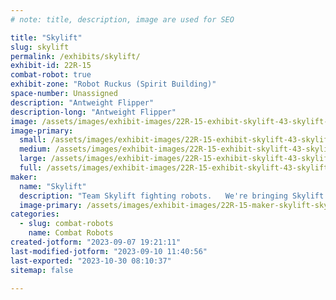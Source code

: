 ```yaml
---
# note: title, description, image are used for SEO

title: "Skylift"
slug: skylift
permalink: /exhibits/skylift/
exhibit-id: 22R-15
combat-robot: true
exhibit-zone: "Robot Ruckus (Spirit Building)"
space-number: Unassigned
description: "Antweight Flipper"
description-long: "Antweight Flipper"
image: /assets/images/exhibit-images/22R-15-exhibit-skylift-43-skylift-2020-02-08-resized-2010-large.jpg
image-primary: 
  small: /assets/images/exhibit-images/22R-15-exhibit-skylift-43-skylift-2020-02-08-resized-2010-small.jpg
  medium: /assets/images/exhibit-images/22R-15-exhibit-skylift-43-skylift-2020-02-08-resized-2010-medium.jpg
  large: /assets/images/exhibit-images/22R-15-exhibit-skylift-43-skylift-2020-02-08-resized-2010-large.jpg
  full: /assets/images/exhibit-images/22R-15-exhibit-skylift-43-skylift-2020-02-08-resized-2010-full.jpg
maker: 
  name: "Skylift"
  description: "Team Skylift fighting robots.   We're bringing Skylift (1 pound flipper), Baby Beater (1 pound beater bar), and Fly Like a Beetle (3 pound flipper)"
  image-primary: /assets/images/exhibit-images/22R-15-maker-skylift-skylift-2020-02-08-resized-medium.jpg
categories: 
  - slug: combat-robots
    name: Combat Robots
created-jotform: "2023-09-07 19:21:11"
last-modified-jotform: "2023-09-10 11:40:56"
last-exported: "2023-10-30 08:10:37"
sitemap: false

---
```

